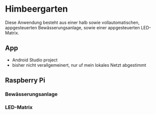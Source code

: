 # Himbeergarten

Diese Anwendung besteht aus einer halb sowie vollautomatischen, appgesteuerten Bewässerungsanlage, sowie einer appgesteuerten LED-Matrix.

## App
- Android Studio project
- bisher nicht verallgemeinert, nur uf mein lokales Netzt abgestimmt

## Raspberry Pi
### Bewässerungsanlage
### LED-Matrix
